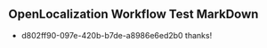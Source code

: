 ## OpenLocalization Workflow Test MarkDown
* d802ff90-097e-420b-b7de-a8986e6ed2b0 
thanks!<!--HONumber=Mar16_HO2-->
